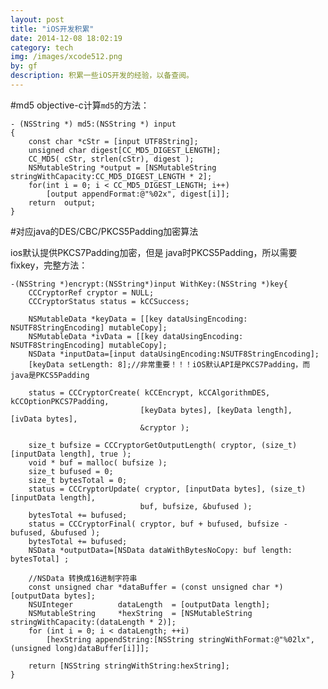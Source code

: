 ```yaml
---
layout: post
title: "iOS开发积累"
date: 2014-12-08 18:02:19
category: tech
img: /images/xcode512.png
by: gf
description: 积累一些iOS开发的经验，以备查阅。
---
```

#md5
objective-c计算`md5`的方法：

	- (NSString *) md5:(NSString *) input
	{
	    const char *cStr = [input UTF8String];
	    unsigned char digest[CC_MD5_DIGEST_LENGTH];
	    CC_MD5( cStr, strlen(cStr), digest );
	    NSMutableString *output = [NSMutableString stringWithCapacity:CC_MD5_DIGEST_LENGTH * 2];
	    for(int i = 0; i < CC_MD5_DIGEST_LENGTH; i++)
	        [output appendFormat:@"%02x", digest[i]];
	    return  output;
	}

#对应java的DES/CBC/PKCS5Padding加密算法

ios默认提供PKCS7Padding加密，但是 java时PKCS5Padding，所以需要fixkey，完整方法：

	-(NSString *)encrypt:(NSString*)input WithKey:(NSString *)key{
	    CCCryptorRef cryptor = NULL;
	    CCCryptorStatus status = kCCSuccess;
	    
	    NSMutableData *keyData = [[key dataUsingEncoding: NSUTF8StringEncoding] mutableCopy];
	    NSMutableData *ivData = [[key dataUsingEncoding: NSUTF8StringEncoding] mutableCopy];
	    NSData *inputData=[input dataUsingEncoding:NSUTF8StringEncoding];
	    [keyData setLength: 8];//非常重要！！！iOS默认API是PKCS7Padding，而java是PKCS5Padding
	    
	    status = CCCryptorCreate( kCCEncrypt, kCCAlgorithmDES, kCCOptionPKCS7Padding,
	                             [keyData bytes], [keyData length], [ivData bytes],
	                             &cryptor );
	    
	    size_t bufsize = CCCryptorGetOutputLength( cryptor, (size_t)[inputData length], true );
	    void * buf = malloc( bufsize );
	    size_t bufused = 0;
	    size_t bytesTotal = 0;
	    status = CCCryptorUpdate( cryptor, [inputData bytes], (size_t)[inputData length],
	                             buf, bufsize, &bufused );
	    bytesTotal += bufused;
	    status = CCCryptorFinal( cryptor, buf + bufused, bufsize - bufused, &bufused );
	    bytesTotal += bufused;
	    NSData *outputData=[NSData dataWithBytesNoCopy: buf length: bytesTotal] ;
	    
	    //NSData 转换成16进制字符串
	    const unsigned char *dataBuffer = (const unsigned char *)[outputData bytes];
	    NSUInteger          dataLength  = [outputData length];
	    NSMutableString     *hexString  = [NSMutableString stringWithCapacity:(dataLength * 2)];
	    for (int i = 0; i < dataLength; ++i)
	        [hexString appendString:[NSString stringWithFormat:@"%02lx", (unsigned long)dataBuffer[i]]];
	    
	    return [NSString stringWithString:hexString];
	}